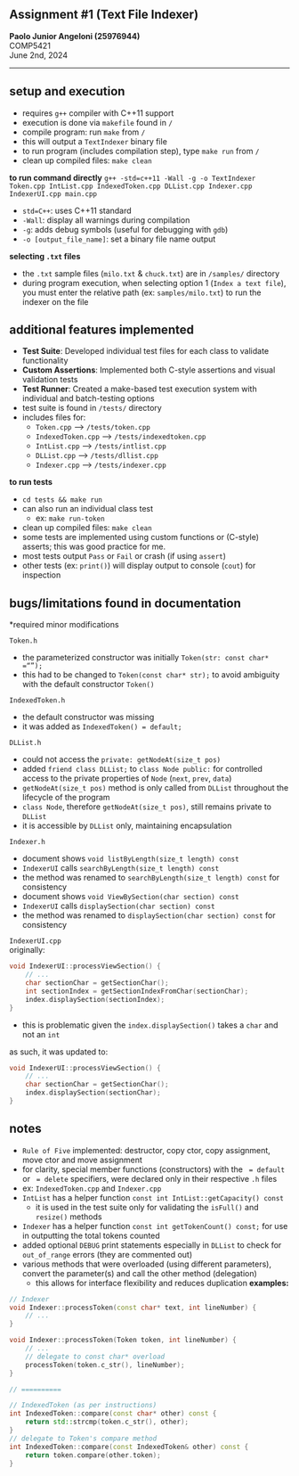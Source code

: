 ## Assignment #1 (Text File Indexer)
**Paolo Junior Angeloni (25976944)** \
COMP5421 \
June 2nd, 2024

---
## setup and execution
- requires `g++` compiler with C++11 support
- execution is done via `makefile` found in `/`
- compile program: run `make` from `/`
- this will output a `TextIndexer` binary file
- to run program (includes compilation step), type `make run` from `/`
- clean up compiled files: `make clean`

**to run command directly**
`g++ -std=c++11 -Wall -g -o TextIndexer Token.cpp IntList.cpp IndexedToken.cpp DLList.cpp Indexer.cpp IndexerUI.cpp main.cpp`
- `std=C++`: uses C++11 standard
- `-Wall`: display all warnings during compilation
- `-g`: adds debug symbols (useful for debugging with `gdb`)
- `-o [output_file_name]`: set a binary file name output

**selecting `.txt` files**
- the `.txt` sample files (`milo.txt` & `chuck.txt`)  are in `/samples/` directory
- during program execution, when selecting option 1 (`Index a text file`), you must enter the relative path (ex: `samples/milo.txt`) to run the indexer on the file

## additional features implemented
- **Test Suite**: Developed individual test files for each class to validate functionality
- **Custom Assertions**: Implemented both C-style assertions and visual validation tests
- **Test Runner**: Created a make-based test execution system with individual and batch-testing options
- test suite is found in `/tests/` directory
- includes files for:
    - `Token.cpp` --> `/tests/token.cpp`
    - `IndexedToken.cpp` --> `/tests/indexedtoken.cpp`
    - `IntList.cpp` --> `/tests/intlist.cpp`
    - `DLList.cpp` --> `/tests/dllist.cpp`
    - `Indexer.cpp` --> `/tests/indexer.cpp`

**to run tests**
- `cd tests && make run`
- can also run an individual class test
    - ex: `make run-token`
- clean up compiled files: `make clean`
- some tests are implemented using custom functions or (C-style) asserts; this was good practice for me.
- most tests output `Pass` or `Fail` or crash (if using `assert`)
- other tests (ex: `print()`) will display output to console (`cout`) for inspection

## bugs/limitations found in documentation
\*required minor modifications

`Token.h`
- the parameterized constructor was initially `Token(str: const char* =“”);` 
- this had to be changed to `Token(const char* str);` to avoid ambiguity with the default constructor `Token()`

`IndexedToken.h`
- the default constructor was missing
- it was added as `IndexedToken() = default;`

`DLList.h`
- could not access the `private: getNodeAt(size_t pos)`
- added `friend class DLList;` to `class Node public:` for controlled access to the private properties of `Node` (`next`, `prev`, `data`)
- `getNodeAt(size_t pos)` method is only called from `DLList` throughout the lifecycle of the program
- `class Node`, therefore `getNodeAt(size_t pos)`, still remains private to `DLList`
- it is accessible by `DLList` only, maintaining encapsulation

`Indexer.h`
- document shows `void listByLength(size_t length) const`
- `IndexerUI` calls `searchByLength(size_t length) const`
- the method was renamed to `searchByLength(size_t length) const` for consistency
- document shows `void ViewBySection(char section) const`
- `IndexerUI` calls `displaySection(char section) const`
- the method was renamed to `displaySection(char section) const` for consistency

`IndexerUI.cpp` \
originally:
```cpp
void IndexerUI::processViewSection() {
    // ...
    char sectionChar = getSectionChar();
    int sectionIndex = getSectionIndexFromChar(sectionChar);
    index.displaySection(sectionIndex);
}
```
- this is problematic given the `index.displaySection()` takes a `char` and not an `int`

as such, it was updated to:
```cpp
void IndexerUI::processViewSection() {
    // ...
    char sectionChar = getSectionChar();
    index.displaySection(sectionChar);
}
```

## notes
- `Rule of Five` implemented: destructor, copy ctor, copy assignment, move ctor and move assignment
- for clarity, special member functions (constructors) with the ` = default` or ` = delete` specifiers, were declared only in their respective `.h` files
- ex: `IndexedToken.cpp` and `Indexer.cpp`
- `IntList` has a helper function `const int IntList::getCapacity() const`
    - it is used in the test suite only for validating the `isFull()` and `resize()` methods
- `Indexer` has a helper function `const int getTokenCount() const;` for use in outputting the total tokens counted
- added optional `DEBUG` print statements especially in `DLList` to check for `out_of_range` errors (they are commented out)
- various methods that were overloaded (using different parameters), convert the parameter(s) and call the other method (delegation)
    - this allows for interface flexibility and reduces duplication
**examples:**
```cpp
// Indexer
void Indexer::processToken(const char* text, int lineNumber) {
    // ...
}

void Indexer::processToken(Token token, int lineNumber) {
    // ...
    // delegate to const char* overload
    processToken(token.c_str(), lineNumber);
} 

// ==========

// IndexedToken (as per instructions)
int IndexedToken::compare(const char* other) const {
    return std::strcmp(token.c_str(), other);
}
// delegate to Token's compare method
int IndexedToken::compare(const IndexedToken& other) const {
    return token.compare(other.token);
}
```




